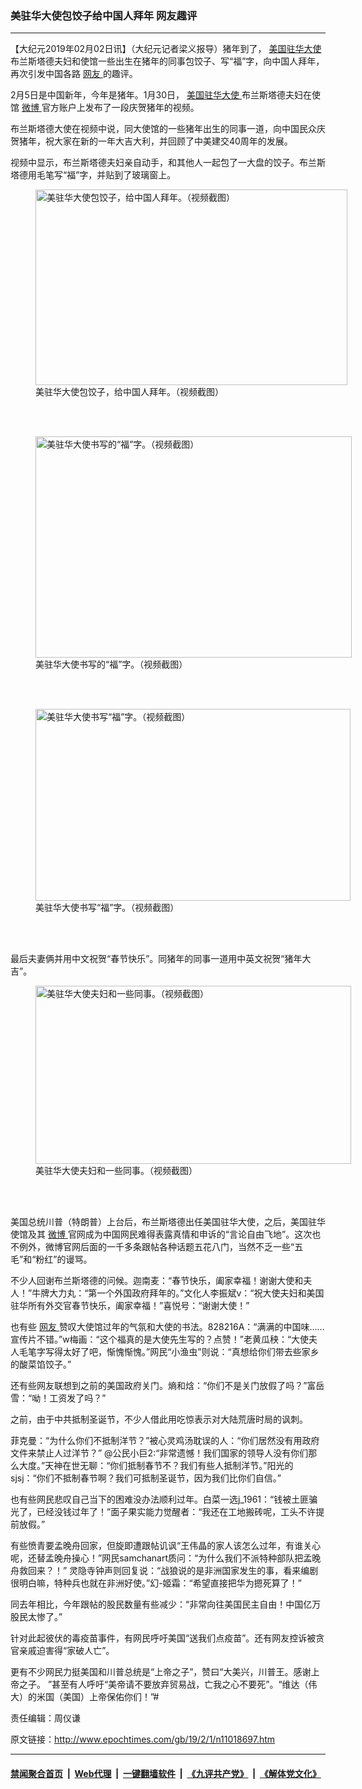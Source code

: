 ### 美驻华大使包饺子给中国人拜年 网友趣评
------------------------

<p>
 【大纪元2019年02月02日讯】（大纪元记者梁义报导）猪年到了，
 <a href="http://www.epochtimes.com/gb/tag/%E7%BE%8E%E5%9B%BD%E9%A9%BB%E5%8D%8E%E5%A4%A7%E4%BD%BF.html">
  美国驻华大使
 </a>
 布兰斯塔德夫妇和使馆一些出生在猪年的同事包饺子、写“福”字，向中国人拜年，再次引发中国各路
 <a href="http://www.epochtimes.com/gb/tag/%E7%BD%91%E5%8F%8B.html">
  网友
 </a>
 的趣评。
</p>
<p>
 2月5日是中国新年，今年是猪年。1月30日，
 <a href="http://www.epochtimes.com/gb/tag/%E7%BE%8E%E5%9B%BD%E9%A9%BB%E5%8D%8E%E5%A4%A7%E4%BD%BF.html">
  美国驻华大使
 </a>
 布兰斯塔德夫妇在使馆
 <a href="http://www.epochtimes.com/gb/tag/%E5%BE%AE%E5%8D%9A.html">
  微博
 </a>
 官方账户上发布了一段庆贺猪年的视频。
</p>
<p>
 布兰斯塔德大使在视频中说，同大使馆的一些猪年出生的同事一道，向中国民众庆贺猪年，祝大家在新的一年大吉大利，并回顾了中美建交40周年的发展。
</p>
<p>
 视频中显示，布兰斯塔德夫妇亲自动手，和其他人一起包了一大盘的饺子。布兰斯塔德用毛笔写“福”字，并贴到了玻璃窗上。
</p>
<figure class="wp-caption aligncenter" id="attachment_11018722" style="width: 499px">
 <a href="http://i.epochtimes.com/assets/uploads/2019/02/1-3.jpg">
  <img alt="美驻华大使包饺子，给中国人拜年。（视频截图）" class=" wp-image-11018722" height="313" src="http://i.epochtimes.com/assets/uploads/2019/02/1-3-600x376.jpg" width="499"/>
 </a>
 <br/><figcaption class="wp-caption-text">
  美驻华大使包饺子，给中国人拜年。（视频截图）
 </figcaption><br/>
</figure><br/>
<figure class="wp-caption aligncenter" id="attachment_11018725" style="width: 506px">
 <a href="http://i.epochtimes.com/assets/uploads/2019/02/4-2.jpg">
  <img alt="美驻华大使书写的“福”字。（视频截图）" class=" wp-image-11018725" height="354" src="http://i.epochtimes.com/assets/uploads/2019/02/4-2-600x420.jpg" width="506"/>
 </a>
 <br/><figcaption class="wp-caption-text">
  美驻华大使书写的“福”字。（视频截图）
 </figcaption><br/>
</figure><br/>
<figure class="wp-caption aligncenter" id="attachment_11018724" style="width: 504px">
 <a href="http://i.epochtimes.com/assets/uploads/2019/02/3-1.jpg">
  <img alt="美驻华大使书写“福”字。（视频截图）" class=" wp-image-11018724" height="307" src="http://i.epochtimes.com/assets/uploads/2019/02/3-1-600x366.jpg" width="504"/>
 </a>
 <br/><figcaption class="wp-caption-text">
  美驻华大使书写“福”字。（视频截图）
 </figcaption><br/>
</figure><br/>
<p>
 最后夫妻俩并用中文祝贺“春节快乐”。同猪年的同事一道用中英文祝贺“猪年大吉”。
</p>
<figure class="wp-caption aligncenter" id="attachment_11018723" style="width: 505px">
 <a href="http://i.epochtimes.com/assets/uploads/2019/02/2-2.jpg">
  <img alt="美驻华大使夫妇和一些同事。（视频截图）" class=" wp-image-11018723" height="285" src="http://i.epochtimes.com/assets/uploads/2019/02/2-2-600x339.jpg" width="505"/>
 </a>
 <br/><figcaption class="wp-caption-text">
  美驻华大使夫妇和一些同事。（视频截图）
 </figcaption><br/>
</figure><br/>
<p>
 美国总统川普（特朗普）上台后，布兰斯塔德出任美国驻华大使，之后，美国驻华使馆及其
 <a href="http://www.epochtimes.com/gb/tag/%E5%BE%AE%E5%8D%9A.html">
  微博
 </a>
 官网成为中国网民难得表露真情和申诉的“言论自由飞地”。这次也不例外，微博官网后面的一千多条跟帖各种话题五花八门，当然不乏一些“五毛”和“粉红”的谩骂。
</p>
<p>
 不少人回谢布兰斯塔德的问候。迦南麦：“春节快乐，阖家幸福！谢谢大使和夫人！”牛牌大力丸：“第一个外国政府拜年的。”文化人李振斌v：“祝大使夫妇和美国驻华所有外交官春节快乐，阖家幸福！”喜悦号：“谢谢大使！”
</p>
<p>
 也有些
 <a href="http://www.epochtimes.com/gb/tag/%E7%BD%91%E5%8F%8B.html">
  网友
 </a>
 赞叹大使馆过年的气氛和大使的书法。828216A：“满满的中国味……宣传片不错。”w梅画：“这个福真的是大使先生写的？点赞！”老黄瓜秧：“大使夫人毛笔字写得太好了吧，惭愧惭愧。”网民“小渔虫”则说：“真想给你们带去些家乡的酸菜馅饺子。”
</p>
<p>
 还有些网友联想到之前的美国政府关门。熵和焓：“你们不是关门放假了吗？”富岳雪：“呦！工资发了吗？”
</p>
<p>
 之前，由于中共抵制圣诞节，不少人借此用吃惊表示对大陆荒唐时局的讽刺。
</p>
<p>
 菲克曼：“为什么你们不抵制洋节？”被心灵鸡汤耽误的人：“你们居然没有用政府文件来禁止人过洋节？” @公民小巨2:“非常遗憾！我们国家的领导人没有你们那么大度。”天神在世无聊：“你们抵制春节不？我们有些人抵制洋节。”阳光的sjsj：“你们不抵制春节啊？我们可抵制圣诞节，因为我们比你们自信。”
</p>
<p>
 也有些网民悲叹自己当下的困难没办法顺利过年。白菜一选j_1961：“钱被土匪骗光了，已经没钱过年了！”面子果实能力觉醒者：“我还在工地搬砖呢，工头不许提前放假。”
</p>
<p>
 有些愤青要孟晚舟回家，但旋即遭跟帖讥讽“王伟晶的家人该怎么过年，有谁关心呢，还替孟晚舟操心！”网民samchanart质问：“为什么我们不派特种部队把孟晚舟救回来？！” 灵隐寺钟声则回复说：“战狼说的是非洲国家发生的事，看来编剧很明白嘛，特种兵也就在非洲好使。”幻-姬霜：“希望直接把华为摁死算了！”
</p>
<p>
 同去年相比，今年跟帖的股民数量有些减少：“非常向往美国民主自由！中国亿万股民太惨了。”
</p>
<p>
 针对此起彼伏的毒疫苗事件，有网民呼吁美国“送我们点疫苗”。还有网友控诉被贪官亲戚迫害得“家破人亡”。
</p>
<p>
 更有不少网民力挺美国和川普总统是“上帝之子”，赞曰“大美兴，川普王。感谢上帝之子。 ”甚至有人呼吁“美帝请不要放弃贸易战，亡我之心不要死”。“维达（伟大）的米国（美国）上帝保佑你们！”#
</p>
<p>
 责任编辑：周仪谦
</p>

原文链接：http://www.epochtimes.com/gb/19/2/1/n11018697.htm


------------------------
#### [禁闻聚合首页](https://github.com/gfw-breaker/banned-news/blob/master/README.md) &nbsp;|&nbsp; [Web代理](https://github.com/gfw-breaker/open-proxy/blob/master/README.md) &nbsp;|&nbsp; [一键翻墙软件](https://github.com/gfw-breaker/nogfw/blob/master/README.md) &nbsp;|&nbsp; [《九评共产党》](https://github.com/gfw-breaker/9ping.md/blob/master/README.md#九评之一评共产党是什么) &nbsp;|&nbsp; [《解体党文化》](https://github.com/gfw-breaker/jtdwh.md/blob/master/README.md#绪论)